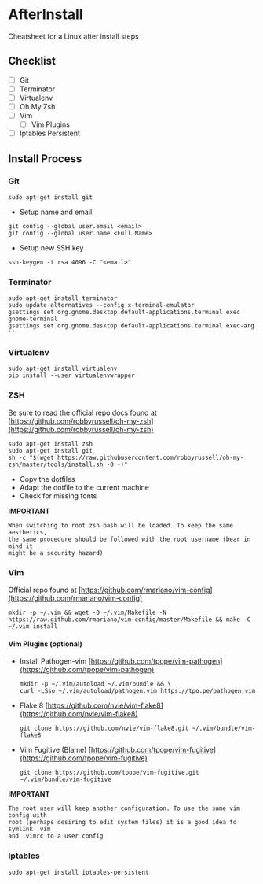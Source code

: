 # AfterInstall
Cheatsheet for a Linux after install steps

## Checklist
 - [ ] Git
 - [ ] Terminator
 - [ ] Virtualenv
 - [ ] Oh My Zsh
 - [ ] Vim
    - [ ] Vim Plugins
 - [ ] Iptables Persistent

## Install Process

### Git
```
sudo apt-get install git
```
 * Setup name and email
 ```
 git config --global user.email <email>
 git config --global user.name <Full Name>
 ```

 * Setup new SSH key
 ```
 ssh-keygen -t rsa 4096 -C "<email>"
 ```

### Terminator
```
sudo apt-get install terminator
sudo update-alternatives --config x-terminal-emulator
gsettings set org.gnome.desktop.default-applications.terminal exec gnome-terminal
gsettings set org.gnome.desktop.default-applications.terminal exec-arg ''
```

### Virtualenv
```
sudo apt-get install virtualenv
pip install --user virtualenvwrapper
```

### ZSH
Be sure to read the official repo docs found at [https://github.com/robbyrussell/oh-my-zsh](https://github.com/robbyrussell/oh-my-zsh)
```
sudo apt-get install zsh
sudo apt-get install git
sh -c "$(wget https://raw.githubusercontent.com/robbyrussell/oh-my-zsh/master/tools/install.sh -O -)"
```

 * Copy the dotfiles
 * Adapt the dotfile to the current machine
 * Check for missing fonts

 **IMPORTANT**
 ```
 When switching to root zsh bash will be loaded. To keep the same aesthetics,
 the same procedure should be followed with the root username (bear in mind it
 might be a security hazard)
 ```

### Vim
Official repo found at [https://github.com/rmariano/vim-config](https://github.com/rmariano/vim-config)
```
mkdir -p ~/.vim && wget -O ~/.vim/Makefile -N https://raw.github.com/rmariano/vim-config/master/Makefile && make -C ~/.vim install
```

#### Vim Plugins (optional)

 * Install Pathogen-vim [https://github.com/tpope/vim-pathogen](https://github.com/tpope/vim-pathogen)
    ```
    mkdir -p ~/.vim/autoload ~/.vim/bundle && \
    curl -LSso ~/.vim/autoload/pathogen.vim https://tpo.pe/pathogen.vim
    ```
 * Flake 8 [https://github.com/nvie/vim-flake8](https://github.com/nvie/vim-flake8)
    ```
    git clone https://github.com/nvie/vim-flake8.git ~/.vim/bundle/vim-flake8
    ```
 * Vim Fugitive (Blame) [https://github.com/tpope/vim-fugitive](https://github.com/tpope/vim-fugitive)
    ```
    git clone https://github.com/tpope/vim-fugitive.git ~/.vim/bundle/vim-fugitive
    ```

 **IMPORTANT**

 ```
 The root user will keep another configuration. To use the same vim config with
 root (perhaps desiring to edit system files) it is a good idea to symlink .vim
 and .vimrc to a user config
 ```

### Iptables
```
sudo apt-get install iptables-persistent
```
